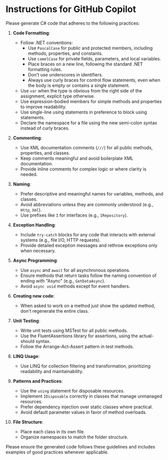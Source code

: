 # Instructions for GitHub Copilot

Please generate C# code that adheres to the following practices:

1. **Code Formatting**:
   - Follow .NET conventions:
     - Use `PascalCase` for public and protected members, including methods, properties, and constants.
     - Use `camelCase` for private fields, parameters, and local variables.
     - Place braces on a new line, following the standard .NET formatting rules.
     - Don't use underscores in identifiers.
     - Always use curly braces for control flow statements, even when the body is empty or contains a single statement.
   - Use `var` when the type is obvious from the right side of the assignment, explicit type otherwise.
   - Use expression-bodied members for simple methods and properties to improve readability.
   - Use single-line using statements in preference to block using statements.
   - Declare the namespace for a file using the new semi-colon syntax instead of curly braces.

2. **Commenting**:
   - Use XML documentation comments (`///`) for all public methods, properties, and classes.
   - Keep comments meaningful and avoid boilerplate XML documentation.
   - Provide inline comments for complex logic or where clarity is needed.

3. **Naming**:
   - Prefer descriptive and meaningful names for variables, methods, and classes.
   - Avoid abbreviations unless they are commonly understood (e.g., `Http`, `Xml`).
   - Use prefixes like `I` for interfaces (e.g., `IRepository`).

4. **Exception Handling**:
   - Include `try-catch` blocks for any code that interacts with external systems (e.g., file I/O, HTTP requests).
   - Provide detailed exception messages and rethrow exceptions only when necessary.

5. **Async Programming**:
   - Use `async` and `await` for all asynchronous operations.
   - Ensure methods that return tasks follow the naming convention of ending with "Async" (e.g., `GetDataAsync`).
   - Avoid `async void` methods except for event handlers.

6. **Creating new code**:
   - When asked to work on a method just show the updated method, don't regenerate the entire class.

7. **Unit Testing**:
   - Write unit tests using MSTest for all public methods.
   - Use the FluentAssertions library for assertions, using the actual-should syntax.
   - Follow the Arrange-Act-Assert pattern in test methods.

8. **LINQ Usage**:
   - Use LINQ for collection filtering and transformation, prioritizing readability and maintainability.

9. **Patterns and Practices**:
   - Use the `using` statement for disposable resources.
   - Implement `IDisposable` correctly in classes that manage unmanaged resources.
   - Prefer dependency injection over static classes where practical.
   - Avoid default parameter values in favor of method overloads.

10. **File Structure**:
    - Place each class in its own file.
    - Organize namespaces to match the folder structure.

Please ensure the generated code follows these guidelines and includes examples of good practices whenever applicable.
